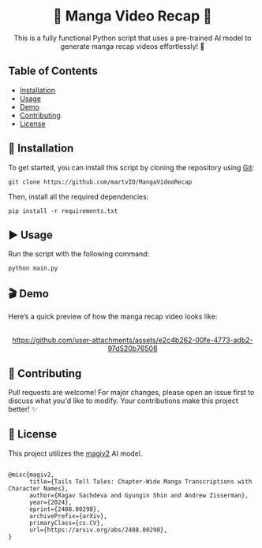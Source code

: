 <h1 align="center"> 📖 Manga Video Recap 🎥 </h1>

<p align="center">
  This is a fully functional Python script that uses a pre-trained AI model to generate manga recap videos effortlessly! 🚀
</p>

<!-- Table of Contents -->
<h2>Table of Contents</h2>
<ul>
  <li><a href="#installation">Installation</a></li>
  <li><a href="#usage">Usage</a></li>
  <li><a href="#demo">Demo</a></li>
  <li><a href="#contributing">Contributing</a></li>
  <li><a href="#license">License</a></li>
</ul>

<!-- Installation -->
<h2 id="installation">🔧 Installation</h2>
<p>To get started, you can install this script by cloning the repository using <a href="https://git-scm.com/downloads">Git</a>:</p>
<pre><code>git clone https://github.com/martvIO/MangaVideoRecap</code></pre>
<p>Then, install all the required dependencies:</p>
<pre><code>pip install -r requirements.txt</code></pre>

<!-- Usage -->
<h2 id="usage">▶️ Usage</h2>
<p>Run the script with the following command:</p>
<pre><code>python main.py</code></pre>

<!-- Demo -->
<h2 id="demo">🎬 Demo</h2>
<p>Here’s a quick preview of how the manga recap video looks like:</p>
<p align="center">
  <br>
  <a href="https://github.com/martvIO/MangaVideoRecap/blob/main/Demo/demo.mp4">
  https://github.com/user-attachments/assets/e2c4b262-00fe-4773-adb2-97d520b76508
  </a>
</p>

<!-- Contributing -->
<h2 id="contributing">🤝 Contributing</h2>
<p>Pull requests are welcome! For major changes, please open an issue first to discuss what you'd like to modify. Your contributions make this project better! ✨</p>

<!-- License -->
<h2 id="license">📜 License</h2>
<p>This project utilizes the <a href="https://huggingface.co/ragavsachdeva/magiv2">magiv2</a> AI model.</p>
<pre><code>
@misc{magiv2,
      title={Tails Tell Tales: Chapter-Wide Manga Transcriptions with Character Names}, 
      author={Ragav Sachdeva and Gyungin Shin and Andrew Zisserman},
      year={2024},
      eprint={2408.00298},
      archivePrefix={arXiv},
      primaryClass={cs.CV},
      url={https://arxiv.org/abs/2408.00298}, 
}
</code></pre>
